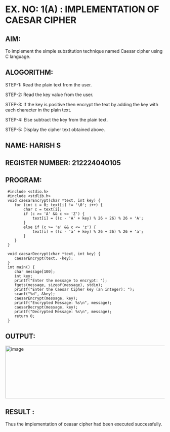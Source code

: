 # EX. NO: 1(A) : IMPLEMENTATION OF CAESAR CIPHER

## AIM:
To implement the simple substitution technique named Caesar cipher using C language.

## ALOGORITHM:

STEP-1: Read the plain text from the user.

STEP-2: Read the key value from the user.

STEP-3: If the key is positive then encrypt the text by adding the key with each character in the plain text.

STEP-4: Else subtract the key from the plain text.

STEP-5: Display the cipher text obtained above.

## NAME: HARISH S
## REGISTER NUMBER: 212224040105
## PROGRAM:
```
 #include <stdio.h>
 #include <stdlib.h>
 void caesarEncrypt(char *text, int key) {
    for (int i = 0; text[i] != '\0'; i++) {
        char c = text[i];
        if (c >= 'A' && c <= 'Z') {
            text[i] = ((c - 'A' + key) % 26 + 26) % 26 + 'A';
        }
        else if (c >= 'a' && c <= 'z') {
            text[i] = ((c - 'a' + key) % 26 + 26) % 26 + 'a';
        }
    }
 }

 void caesarDecrypt(char *text, int key) {
    caesarEncrypt(text, -key);
 }
 int main() {
    char message[100]; 
    int key;
    printf("Enter the message to encrypt: ");
    fgets(message, sizeof(message), stdin); 
    printf("Enter the Caesar Cipher key (an integer): ");
    scanf("%d", &key); 
    caesarEncrypt(message, key);
    printf("Encrypted Message: %s\n", message);
    caesarDecrypt(message, key);
    printf("Decrypted Message: %s\n", message);
    return 0;
 }
```

## OUTPUT:
<img width="655" height="166" alt="image" src="https://github.com/user-attachments/assets/135223b7-f637-45df-9e61-060da16fdf2a" />

## RESULT :
 Thus the implementation of ceasar cipher had been executed successfully.
